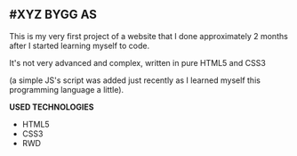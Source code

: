#XYZ BYGG AS
---
This is my very first project of a website that I done approximately 2 months after I started learning myself to code.

It's not very advanced and complex, written in pure HTML5 and CSS3 

(a simple JS's script was added just recently as I learned myself this programming language a little).

**USED TECHNOLOGIES**
* HTML5
* CSS3
* RWD
